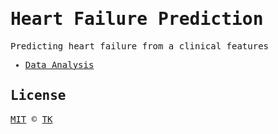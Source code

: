 <samp>

# Heart Failure Prediction

Predicting heart failure from a clinical features

- [Data Analysis](/001.data-analysis-and-pre-processing.ipynb)

## License

[MIT](/LICENSE) © [TK](https://iamtk.co)

</samp>
